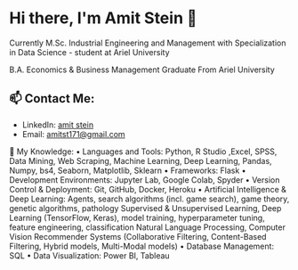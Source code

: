 
# Hi there, I'm Amit Stein 👋
Currently M.Sc. Industrial Engineering and Management with Specialization in Data Science - student at Ariel University

B.A. Economics & Business Management Graduate From Ariel University

## 📫 Contact Me:
- LinkedIn: [amit stein](https://www.linkedin.com/in/amit-stein-41b349200/)
- Email: [amitst171@gmail.com](amitst171@gmail.com)

🔬 My Knowledge:
•	Languages and Tools:
Python, R Studio ,Excel, SPSS, Data Mining,  Web Scraping, Machine Learning, Deep Learning, Pandas, Numpy, bs4, Seaborn, Matplotlib, Sklearn
•	Frameworks:
Flask
•	Development Environments:
Jupyter Lab, Google Colab, Spyder
•	Version Control & Deployment:
Git, GitHub, Docker, Heroku
•	Artificial Intelligence & Deep Learning:
Agents, search algorithms (incl. game search), game theory, genetic algorithms, pathology
Supervised & Unsupervised Learning, Deep Learning (TensorFlow, Keras), model training, hyperparameter tuning, feature engineering, classification
Natural Language Processing, Computer Vision
Recommender Systems (Collaborative Filtering, Content-Based Filtering, Hybrid models, Multi-Modal models)
•	Database Management:
SQL 
•	Data Visualization:
Power BI, Tableau




